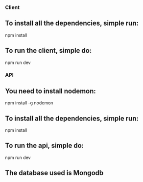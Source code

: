 ### Client

## To install all the dependencies, simple run:
npm install

## To run the client, simple do:
npm run dev

### API

## You need to install nodemon:
npm install -g nodemon

## To install all the dependencies, simple run:
npm install

## To run the api, simple do:
npm run dev

## The database used is Mongodb



